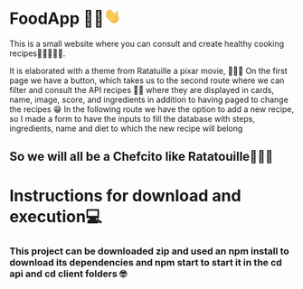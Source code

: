 # FoodApp 🍤🍳<img src="https://github.com/ABSphreak/ABSphreak/blob/master/gifs/Hi.gif" width="30px">
This is a small website where you can consult and create healthy cooking recipes👨‍🍳🤸🧘‍♂️.

It is elaborated with a theme from Ratatuille a pixar movie, 🐀👩‍🍳 On the first page we have a button, which takes us to the second route where we can filter and consult the API recipes 👨‍💻 where they are displayed in cards, name, image, score, and ingredients in addition to having paged to change the recipes 😁 In the following route we have the option to add a new recipe, so I made a form to have the inputs to fill the database with steps, ingredients, name and diet to which the new recipe will belong

## So we will all be a Chefcito like Ratatouille🐀👩‍🍳

# Instructions for download and execution💻

### This project can be downloaded zip and used an npm install to download its dependencies and npm start to start it in the cd api and cd client folders 🤓
